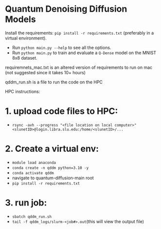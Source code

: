 # Quantum Denoising Diffusion Models





Install the requirements: `pip install -r requirements.txt` (preferably in a virtual environment).

- Run `python main.py --help` to see all the options.
- Run `python main.py` to train and evaluate a `Q-Dense` model on the MNIST 8x8 dataset.


requiremnets_mac.txt is an altered version of requirements to run on mac (not suggested since it takes 10+ hours)

qddm_run.sh is a file to run the code on the HPC

HPC instructions:
# 1. upload code files to HPC:
   - `rsync -avh --progress "<file location on local computer>" <slunetID>@login.libra.slu.edu:/home/<slunetID>/...`


# 2. Create a virtual env:
   - `module load anaconda`
   - `conda create -n qddm python=3.10 -y`
   - `conda activate qddm`
   - navigate to quantum-diffusion-main root
   - `pip install -r requirements.txt`

# 3. run job:
   - `sbatch qddm_run.sh`
   - `tail -f qddm_logs/slurm-<job#>.out`(this will view the output file)
